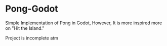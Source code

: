 # Pong-Godot
Simple Implementation of Pong in Godot, However, It is more inspired more on "Hit the Island."

Project is incomplete atm